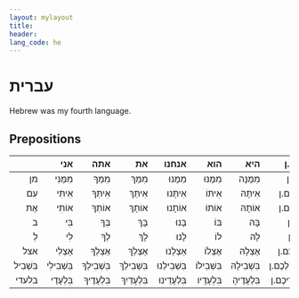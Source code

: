 ```yaml
---
layout: mylayout
title:
header:
lang_code: he
---
```


# עברית

Hebrew was my fourth language.

## Prepositions

<rtl>

|         |      אני |      אתה |      את  |   אנחנו |      הוא |      היא |      אתם.ן |      הם.ן |
|--------:|--------:|--------:|--------:|--------:|--------:|--------:|--------:|--------:|
| מן      |  מִמֶּנִּי |  מִמְּךָ |  מִמֵּךְ |  מִמֶּנּוּ |  מִמֶּנּוּ |  מִמֶּנָּה |   מִכֶּם.ן |   מֵהֶם.ן |
| עִם     |  אִיתִּי  |  אִיתְּךָ |  אִיתֵּךְ |  אִיתָּנוּ |  אִיתּוֹ  |  אִיתָּהּ  |  אִיתְּכֶם.ן |  אִיתָּם.ן |
| אֶת     |  אוֹתִי  |  אוֹתְךָ |  אוֹתָךְ |  אוֹתָנוּ |  אוֹתוֹ  |  אוֹתָהּ  |  אוֹתְכֶם.ן |  אוֹתָם.ן |
| ב       |    בִּי  |    בְּךָ |    בָּךְ |    בָּנוּ |    בּוֹ  |    בָּהּ  |    בָּכֶם.ן |    בָּהֶם.ן |
| לְ      |    לִי  |    לְךָ |    לָךְ |    לָנוּ |    לוֹ  |    לָהּ  |    לָכֶם.ן |    לָהֶם.ן |
| אצל     |  אֶצְלִי  |  אֵצְלְךָ |  אֵצְלֵךְ |  אֵצְלֵנוּ |  אֶצְלוֹ  |  אֶצְלָהּ  |  אֵצְלְכֶם.ן |  אֵצְלָם.ן |
| בִּשְׁבִיל |  בִּשְׁבִילִי |  בִּשְׁבִילְךָ |  בִּשְׁבִילֵךְ |  בִּשְׁבִילֵנוּ |  בִּשְׁבִילוֹ |  בִּשְׁבִילָהּ |  בִּשְׁבִילְכֶם.ן |  בִּשְׁבִילָם.ן |
| בלעדי   |  בִּלְעָדַי  |  בִּלְעָדֶיךָ |  בִּלְעָדַיִךְ |  בִּלְעָדֵינוּ |  בִּלְעָדָיו |  בִּלְעָדֶיהָ |  בִּלְעָדֵיכֶם.ן |  בִּלְעָדֵיהֶם.ן |


</rtl>